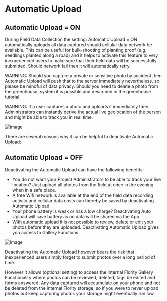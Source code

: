 # Automatic Upload

## Automatic Upload = ON
During Field Data Collection the setting: Automatic Upload = ON automatically uploads all data captured should cellular data network be available. This can be useful for bulk-shooting of planting proof (e.g. seedlings planted along a road) and it helps to activate this feature to very inexperienced users to make sure that their field data will be successfully submitted. 
Should network fail then it will automatically retry.


WARNING: Should you capture a private or sensitive photo by accident then Automatic Upload will push that to the server immediately nevertheless, so please be mindful of data privacy. Should you need to delete a photo from the greenhouse. system it is possible and described in the greenhouse tutorial.


WARNING: If a user captures a photo and uploads it immediately then Administrators can instantly derive the actual live geolocation of the person and might be able to track you in real time. 

![image](https://github.com/Wells-for-Zoe/book/assets/97762115/e8cf09a2-6b50-49fe-a701-8215b03fde23)


There are several reasons why it can be helpful to deactivate Automatic Upload:


## Automatic Upload = OFF
Deactivating the Automatic Upload can have the following benefits:

* You do not want your Project Administrators to be able to track your live location? Just upload all photos from the field at once in the evening when in a safe place.
* A free Wifi network is available at the end of the field data recording activity and cellular data costs can thereby be saved by deactivating Automatic Upload
* Your phone battery is weak or has a low charge? Deactivating Auto Upload will save battery as no data will be shared via the App.
* With automatic upload it is not possible to review, delete or edit your photos before they are uploaded. Deactivating Automatic Upload gives you access to Gallery Functions.


![image](https://github.com/Wells-for-Zoe/book/assets/97762115/e6cfc39f-49ed-41dd-9f2e-70dd51db4eff)


Deactivating the Automatic Upload however bears the risk that inexperienced users simply forget to submit photos over a long period of time. 

However it allows (optional setting) to access the internal Flority Gallery Functionality where photos can be reviewed, deleted, tags be edited and forms answered.
Any data captured will accumulate on your phone and not be deleted from the internal Flority storage, so if you were to never upload photos but keep capturing photos your storage might eventually run low. 
